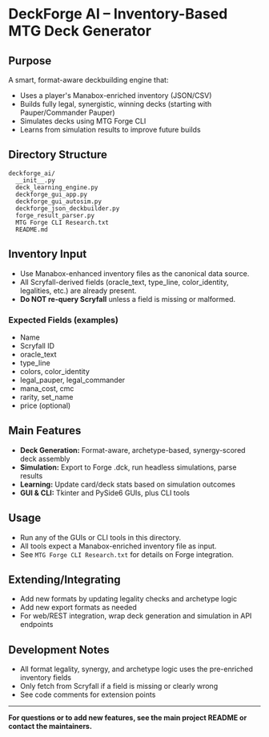 # DeckForge AI – Inventory-Based MTG Deck Generator

## Purpose
A smart, format-aware deckbuilding engine that:
- Uses a player's Manabox-enriched inventory (JSON/CSV)
- Builds fully legal, synergistic, winning decks (starting with Pauper/Commander Pauper)
- Simulates decks using MTG Forge CLI
- Learns from simulation results to improve future builds

## Directory Structure
```
deckforge_ai/
  __init__.py
  deck_learning_engine.py
  deckforge_gui_app.py
  deckforge_gui_autosim.py
  deckforge_json_deckbuilder.py
  forge_result_parser.py
  MTG Forge CLI Research.txt
  README.md
```

## Inventory Input
- Use Manabox-enhanced inventory files as the canonical data source.
- All Scryfall-derived fields (oracle_text, type_line, color_identity, legalities, etc.) are already present.
- **Do NOT re-query Scryfall** unless a field is missing or malformed.

### Expected Fields (examples)
- Name
- Scryfall ID
- oracle_text
- type_line
- colors, color_identity
- legal_pauper, legal_commander
- mana_cost, cmc
- rarity, set_name
- price (optional)

## Main Features
- **Deck Generation:** Format-aware, archetype-based, synergy-scored deck assembly
- **Simulation:** Export to Forge .dck, run headless simulations, parse results
- **Learning:** Update card/deck stats based on simulation outcomes
- **GUI & CLI:** Tkinter and PySide6 GUIs, plus CLI tools

## Usage
- Run any of the GUIs or CLI tools in this directory.
- All tools expect a Manabox-enriched inventory file as input.
- See `MTG Forge CLI Research.txt` for details on Forge integration.

## Extending/Integrating
- Add new formats by updating legality checks and archetype logic
- Add new export formats as needed
- For web/REST integration, wrap deck generation and simulation in API endpoints

## Development Notes
- All format legality, synergy, and archetype logic uses the pre-enriched inventory fields
- Only fetch from Scryfall if a field is missing or clearly wrong
- See code comments for extension points

---

**For questions or to add new features, see the main project README or contact the maintainers.** 